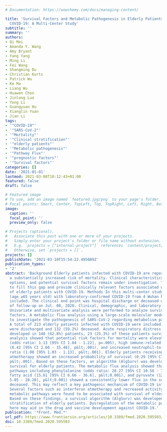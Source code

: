 ```yaml
---
# Documentation: https://wowchemy.com/docs/managing-content/

title: 'Survival Factors and Metabolic Pathogenesis in Elderly Patients (≥65) With
  COVID-19: A Multi-Center Study'
subtitle: ''
summary: ''
authors:
- Qi Mei
- Amanda Y. Wang
- Amy Bryant
- Yang Yang
- Ming Li
- Fei Wang
- Shangming Du
- Christian Kurts
- Patrick Wu
- Ke Ma
- Liang Wu
- Huawen Chen
- Jinlong Luo
- Yong Li
- Guangyuan Hu
- Xianglin Yuan
- Jian Li
tags:
- '"COVID-19"'
- '"SARS-CoV-2"'
- '"Mortality"'
- '"Clinical stratification"'
- '"elderly patients"'
- '"Metabolic pathogenesis"'
- '"Pathway Flux"'
- '"prognostic factors"'
- '"Survival factors"'
categories: []
date: '2021-01-01'
lastmod: 2021-03-08T10:12:43+01:00
featured: false
draft: false

# Featured image
# To use, add an image named `featured.jpg/png` to your page's folder.
# Focal points: Smart, Center, TopLeft, Top, TopRight, Left, Right, BottomLeft, Bottom, BottomRight.
image:
  caption: ''
  focal_point: ''
  preview_only: false

# Projects (optional).
#   Associate this post with one or more of your projects.
#   Simply enter your project's folder or file name without extension.
#   E.g. `projects = ["internal-project"]` references `content/project/deep-learning/index.md`.
#   Otherwise, set `projects = []`.
projects: []
publishDate: '2021-03-10T15:54:22.495089Z'
publication_types:
- '2'
abstract: 'Background Elderly patients infected with COVID-19 are reported to have
  a substantially increased risk of mortality. Clinical characteristics, treatment
  options, and potential survival factors remain under investigation. This study aimed
  to fill this gap and provide clinically relevant factors associated with survival
  of elderly patients with COVID-19. Methods In this multi-center study, elderly patients
  (age ≥65 years old) with laboratory-confirmed COVID-19 from 4 Wuhan hospitals were
  included. The clinical end point was hospital discharge or deceased with last date
  of follow-up on Jul. 08, 2020. Clinical, demographic, and laboratory data were collected.
  Univariate and multivariate analysis were performed to analyze survival and risk
  factors. A metabolic flux analysis using a large-scale molecular model was applied
  to investigate the pathogenesis of SARS-CoV-2 regarding metabolism pathways. Results
  A total of 223 elderly patients infected with COVID-19 were included, 91 (40.8%)
  were discharged and 132 (59.2%) deceased. Acute respiratory distress syndrome (ARDS)
  developed in 140 (62.8%) patients, 23 (25.3%) of these patients survived. Multivariate
  analysis showed that potential risk factors for mortality were elevated D-Dimer
  (odds ratio: 1.13 [95% CI 1.04 - 1.22], p=.005), high immune-related metabolic index
  (6.42 [95% CI 2.66 - 15.48], p&lt;.001), and increased neutrophil-to-lymphocyte
  ratio (1.08 [95% 1.03 - 1.13], p&lt;.001). Elderly patients receiving interferon
  atmotherapy showed an increased probability of survival (0.29 [95% CI 0.17 - 0.51],
  p&lt;.001). Based on these factors, an algorithm (AlgSurv) was developed to predict
  survival for elderly patients. The metabolic flux analysis showed that 12 metabolic
  pathways including phenylalanine (odds ratio: 28.27 [95% CI 10.56 - 75.72], p&lt;0.001),
  fatty acid (15.61 [95% CI 6.66 - 36.6], p&lt;0.001), and pyruvate (12.86 [95% CI
  5.85 - 28.28], p&lt;0.001) showed a consistently lower flux in the survivors versus
  deceased. This may reflect a key pathogenic mechanism of COVID-19 infection. Conclusion
  Several factors such as interferon atmotherapy and recreased activity of specific
  metabolic pathways were found to be associated with survival of elderly patients.
  Based on these findings, a survival algorithm (AlgSurv) was developed for clinical
  stratification of elderly patients. Dysregulation of the metabolic pathways revealed
  here may aid in the drug and vaccine development against COVID-19.'
publication: '*Front. Med.*'
url_pdf: https://www.frontiersin.org/articles/10.3389/fmed.2020.595503/full
doi: 10.3389/fmed.2020.595503
---
```

